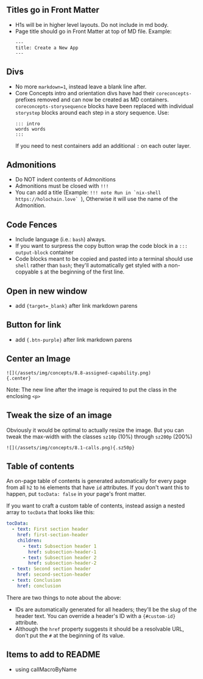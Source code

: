 
## Titles go in Front Matter
  - H1s will be in higher level layouts. Do not include in md body.
  - Page title should go in Front Matter at top of MD file.
    Example:
    ```
    ---
    title: Create a New App
    ---
    ```

## Divs
  - No more `markdown=1`, instead leave a blank line after.
  - Core Concepts intro and orientation divs have had their `coreconcepts-` prefixes removed and can now be created as MD containers. `coreconcepts-storysequence` blocks have been replaced with individual `storystep` blocks around each step in a story sequence. Use:
    ```
    ::: intro
    words words
    :::
    ```
    If you need to nest containers add an additional `:` on each outer layer.

## Admonitions
  - Do NOT indent contents of Admonitions
  - Admonitions must be closed with `!!!`
  - You can add a title (Example: ```!!! note Run in `nix-shell https://holochain.love` ```), Otherwise it will use the name of the Admonition.

## Code Fences
  - Include language (i.e.: `bash`) always.
  - If you want to surpress the copy button wrap the code block in a `::: output-block` container
  - Code blocks meant to be copied and pasted into a terminal should use `shell` rather than `bash`; they'll automatically get styled with a non-copyable `$` at the beginning of the first line.

## Open in new window
- add `{target=_blank}` after link markdown parens

## Button for link
- add `{.btn-purple}` after link markdown parens

## Center an Image
```
![](/assets/img/concepts/8.8-assigned-capability.png)
{.center}
```
Note: The new line after the image is required to put the class in the enclosing `<p>`

## Tweak the size of an image
Obviously it would be optimal to actually resize the image. But you can tweak the max-width with the classes
`sz10p` (10%) through `sz200p` (200%)
```
![](/assets/img/concepts/8.1-calls.png){.sz50p}
```

## Table of contents
An on-page table of contents is generated automatically for every page from all `h2` to `h6` elements that have `id` attributes. If you don't want this to happen, put `tocData: false` in your page's front matter.

If you want to craft a custom table of contents, instead assign a nested array to `tocData` that looks like this:

```yaml
tocData:
  - text: First section header
    href: first-section-header
    children:
      - text: Subsection header 1
        href: subsection-header-1
      - text: Subsection header 2
        href: subsection-header-2
  - text: Second section header
    href: second-section-header
  - text: Conclusion
    href: conclusion
```

There are two things to note about the above:

* IDs are automatically generated for all headers; they'll be the slug of the header text. You can override a header's ID with a `{#custom-id}` attribute.
* Although the `href` property suggests it should be a resolvable URL, don't put the `#` at the beginning of its value.

## Items to add to README
- using callMacroByName



